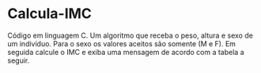 # Calcula-IMC
Código em linguagem C. Um algoritmo que receba o peso, altura e sexo de um indivíduo. Para o sexo os valores aceitos são somente (M e F). Em seguida calcule o IMC e exiba uma mensagem de acordo com a tabela a seguir.

